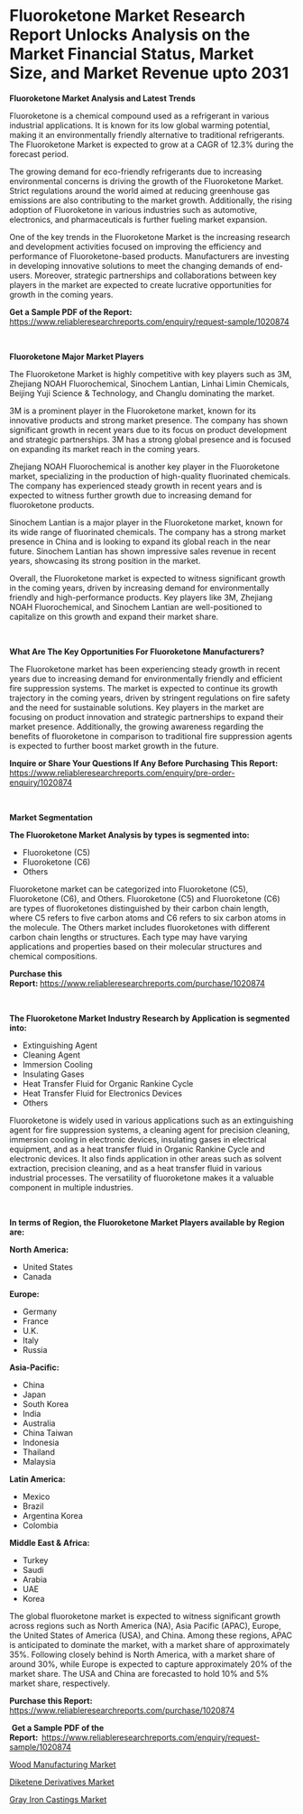 <p><h1>Fluoroketone Market Research Report Unlocks Analysis on the Market Financial Status, Market Size, and Market Revenue upto 2031</h1></p><p><strong>Fluoroketone Market Analysis and Latest Trends</strong></p>
<p><p>Fluoroketone is a chemical compound used as a refrigerant in various industrial applications. It is known for its low global warming potential, making it an environmentally friendly alternative to traditional refrigerants. The Fluoroketone Market is expected to grow at a CAGR of 12.3% during the forecast period.</p><p>The growing demand for eco-friendly refrigerants due to increasing environmental concerns is driving the growth of the Fluoroketone Market. Strict regulations around the world aimed at reducing greenhouse gas emissions are also contributing to the market growth. Additionally, the rising adoption of Fluoroketone in various industries such as automotive, electronics, and pharmaceuticals is further fueling market expansion.</p><p>One of the key trends in the Fluoroketone Market is the increasing research and development activities focused on improving the efficiency and performance of Fluoroketone-based products. Manufacturers are investing in developing innovative solutions to meet the changing demands of end-users. Moreover, strategic partnerships and collaborations between key players in the market are expected to create lucrative opportunities for growth in the coming years.</p></p>
<p><strong>Get a Sample PDF of the Report:&nbsp;</strong> <a href="https://www.reliableresearchreports.com/enquiry/request-sample/1020874">https://www.reliableresearchreports.com/enquiry/request-sample/1020874</a></p>
<p>&nbsp;</p>
<p><strong>Fluoroketone Major Market Players</strong></p>
<p><p>The Fluoroketone Market is highly competitive with key players such as 3M, Zhejiang NOAH Fluorochemical, Sinochem Lantian, Linhai Limin Chemicals, Beijing Yuji Science & Technology, and Changlu dominating the market.</p><p>3M is a prominent player in the Fluoroketone market, known for its innovative products and strong market presence. The company has shown significant growth in recent years due to its focus on product development and strategic partnerships. 3M has a strong global presence and is focused on expanding its market reach in the coming years.</p><p>Zhejiang NOAH Fluorochemical is another key player in the Fluoroketone market, specializing in the production of high-quality fluorinated chemicals. The company has experienced steady growth in recent years and is expected to witness further growth due to increasing demand for fluoroketone products.</p><p>Sinochem Lantian is a major player in the Fluoroketone market, known for its wide range of fluorinated chemicals. The company has a strong market presence in China and is looking to expand its global reach in the near future. Sinochem Lantian has shown impressive sales revenue in recent years, showcasing its strong position in the market.</p><p>Overall, the Fluoroketone market is expected to witness significant growth in the coming years, driven by increasing demand for environmentally friendly and high-performance products. Key players like 3M, Zhejiang NOAH Fluorochemical, and Sinochem Lantian are well-positioned to capitalize on this growth and expand their market share.</p></p>
<p>&nbsp;</p>
<p><strong>What Are The Key Opportunities For Fluoroketone Manufacturers?</strong></p>
<p><p>The Fluoroketone market has been experiencing steady growth in recent years due to increasing demand for environmentally friendly and efficient fire suppression systems. The market is expected to continue its growth trajectory in the coming years, driven by stringent regulations on fire safety and the need for sustainable solutions. Key players in the market are focusing on product innovation and strategic partnerships to expand their market presence. Additionally, the growing awareness regarding the benefits of fluoroketone in comparison to traditional fire suppression agents is expected to further boost market growth in the future.</p></p>
<p><strong>Inquire or Share Your Questions If Any Before Purchasing This Report:</strong> <a href="https://www.reliableresearchreports.com/enquiry/pre-order-enquiry/1020874">https://www.reliableresearchreports.com/enquiry/pre-order-enquiry/1020874</a></p>
<p>&nbsp;</p>
<p><strong>Market Segmentation</strong></p>
<p><strong>The Fluoroketone Market Analysis by types is segmented into:</strong></p>
<p><ul><li>Fluoroketone (C5)</li><li>Fluoroketone (C6)</li><li>Others</li></ul></p>
<p><p>Fluoroketone market can be categorized into Fluoroketone (C5), Fluoroketone (C6), and Others. Fluoroketone (C5) and Fluoroketone (C6) are types of fluoroketones distinguished by their carbon chain length, where C5 refers to five carbon atoms and C6 refers to six carbon atoms in the molecule. The Others market includes fluoroketones with different carbon chain lengths or structures. Each type may have varying applications and properties based on their molecular structures and chemical compositions.</p></p>
<p><strong>Purchase this Report:&nbsp;</strong><a href="https://www.reliableresearchreports.com/purchase/1020874">https://www.reliableresearchreports.com/purchase/1020874</a></p>
<p>&nbsp;</p>
<p><strong>The Fluoroketone Market Industry Research by Application is segmented into:</strong></p>
<p><ul><li>Extinguishing Agent</li><li>Cleaning Agent</li><li>Immersion Cooling</li><li>Insulating Gases</li><li>Heat Transfer Fluid for Organic Rankine Cycle</li><li>Heat Transfer Fluid for Electronics Devices</li><li>Others</li></ul></p>
<p><p>Fluoroketone is widely used in various applications such as an extinguishing agent for fire suppression systems, a cleaning agent for precision cleaning, immersion cooling in electronic devices, insulating gases in electrical equipment, and as a heat transfer fluid in Organic Rankine Cycle and electronic devices. It also finds application in other areas such as solvent extraction, precision cleaning, and as a heat transfer fluid in various industrial processes. The versatility of fluoroketone makes it a valuable component in multiple industries.</p></p>
<p>&nbsp;</p>
<p><strong>In terms of Region, the Fluoroketone Market Players available by Region are:</strong></p>
<p>
    <p> <strong> North America: </strong>
        <ul>
            <li>United States</li>
            <li>Canada</li>
        </ul>
        </p> 
    <p> <strong> Europe: </strong>
        <ul>
            <li>Germany</li>
            <li>France</li>
            <li>U.K.</li>
            <li>Italy</li>
            <li>Russia</li>
        </ul>
        </p> 
    <p> <strong> Asia-Pacific: </strong>
        <ul>
            <li>China</li>
            <li>Japan</li>
            <li>South Korea</li>
            <li>India</li>
            <li>Australia</li>
            <li>China Taiwan</li>
            <li>Indonesia</li>
            <li>Thailand</li>
            <li>Malaysia</li>
        </ul>
        </p> 
    <p> <strong> Latin America: </strong>
        <ul>
            <li>Mexico</li>
            <li>Brazil</li>
            <li>Argentina Korea</li>
            <li>Colombia</li>
        </ul>
        </p> 
    <p> <strong> Middle East & Africa: </strong>
        <ul>
            <li>Turkey</li>
            <li>Saudi</li>
            <li>Arabia</li>
            <li>UAE</li>
            <li>Korea</li>
        </ul>
    </p>
    </p>
<p><p>The global fluoroketone market is expected to witness significant growth across regions such as North America (NA), Asia Pacific (APAC), Europe, the United States of America (USA), and China. Among these regions, APAC is anticipated to dominate the market, with a market share of approximately 35%. Following closely behind is North America, with a market share of around 30%, while Europe is expected to capture approximately 20% of the market share. The USA and China are forecasted to hold 10% and 5% market share, respectively.</p></p>
<p><strong>Purchase this Report: </strong><a href="https://www.reliableresearchreports.com/purchase/1020874">https://www.reliableresearchreports.com/purchase/1020874</a></p>
<p>&nbsp;<strong>Get a Sample PDF of the Report:&nbsp;&nbsp;</strong><a href="https://www.reliableresearchreports.com/enquiry/request-sample/1020874">https://www.reliableresearchreports.com/enquiry/request-sample/1020874</a></p>
<p><strong></strong></p>
<p><p><a href="https://github.com/angelajermaine/Market-Research-Report-List-2/blob/main/wood-manufacturing-market.md">Wood Manufacturing Market</a></p><p><a href="https://github.com/shotows/Market-Research-Report-List-1/blob/main/diketene-derivatives-market.md">Diketene Derivatives Market</a></p><p><a href="https://github.com/beatblasta/Market-Research-Report-List-2/blob/main/gray-iron-castings-market.md">Gray Iron Castings Market</a></p></p>